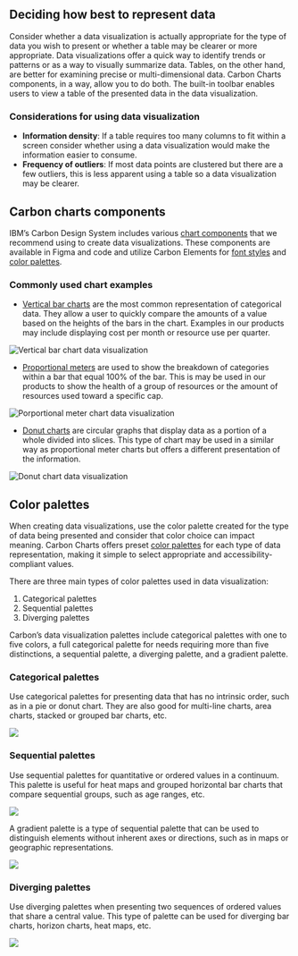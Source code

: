 ## Deciding how best to represent data

Consider whether a data visualization is actually appropriate for the type of data you wish to present or whether a table may be clearer or more appropriate. Data visualizations offer a quick way to identify trends or patterns or as a way to visually summarize data. Tables, on the other hand, are better for examining precise or multi-dimensional data. Carbon Charts components, in a way, allow you to do both. The built-in toolbar enables users to view a table of the presented data in the data visualization.

### Considerations for using data visualization

- **Information density**: If a table requires too many columns to fit within a screen consider whether using a data visualization would make the information easier to consume.
- **Frequency of outliers**: If most data points are clustered but there are a few outliers, this is less apparent using a table so a data visualization may be clearer.

## Carbon charts components

IBM’s Carbon Design System includes various [chart components](https://carbondesignsystem.com/data-visualization/chart-types/) that we recommend using to create data visualizations. These components are available in Figma and code and utilize Carbon Elements for [font styles](https://carbondesignsystem.com/elements/typography/overview/) and [color palettes](https://carbondesignsystem.com/elements/color/overview/).

### Commonly used chart examples

- [Vertical bar charts](https://charts.carbondesignsystem.com/bar#vertical) are the most common representation of categorical data. They allow a user to quickly compare the amounts of a value based on the heights of the bars in the chart. Examples in our products may include displaying cost per month or resource use per quarter.

![Vertical bar chart data visualization](/assets/patterns/data-visualization/color-usage/data-visualization-example-vertical-bar.png)

- [Proportional meters]( https://carbondesignsystem.com/data-visualization/simple-charts/#meter-(proportional)) are used to show the breakdown of categories within a bar that equal 100% of the bar. This is may be used in our products to show the health of a group of resources or the amount of resources used toward a specific cap.

![Porportional meter chart data visualization](/assets/patterns/data-visualization/color-usage/data-visualization-example-proportional-meter.png)

- [Donut charts](https://carbondesignsystem.com/data-visualization/simple-charts/#donut) are circular graphs that display data as a portion of a whole divided into slices. This type of chart may be used in a similar way as proportional meter charts but offers a different presentation of the information.

![Donut chart data visualization](/assets/patterns/data-visualization/color-usage/data-visualization-example-donut.png)


## Color palettes

When creating data visualizations, use the color palette created for the type of data being presented and consider that color choice can impact meaning. Carbon Charts offers preset [color palettes](https://carbondesignsystem.com/data-visualization/color-palettes/) for each type of data representation, making it simple to select appropriate and accessibility-compliant values.

There are three main types of color palettes used in data visualization:

1. Categorical palettes
2. Sequential palettes
3. Diverging palettes

Carbon’s data visualization palettes include categorical palettes with one to five colors, a full categorical palette for needs requiring more than five distinctions, a sequential palette, a diverging palette, and a gradient palette.

### Categorical palettes

Use categorical palettes for presenting data that has no intrinsic order, such as in a pie or donut chart. They are also good for multi-line charts, area charts, stacked or grouped bar charts, etc.

![](/assets/patterns/data-visualization/color-usage/data-visualization-categorical.png)

### Sequential palettes

Use sequential palettes for quantitative or ordered values in a continuum. This palette is useful for heat maps and grouped horizontal bar charts that compare sequential groups, such as age ranges, etc.

![](/assets/patterns/data-visualization/color-usage/data-visualization-sequential.png)

A gradient palette is a type of sequential palette that can be used to distinguish elements without inherent axes or directions, such as in maps or geographic representations.

![](/assets/patterns/data-visualization/color-usage/data-visualization-graduated-sequence.png)

### Diverging palettes

Use diverging palettes when presenting two sequences of ordered values that share a central value. This type of palette can be used for diverging bar charts, horizon charts, heat maps, etc.

![](/assets/patterns/data-visualization/color-usage/data-visualization-diverging.png)
